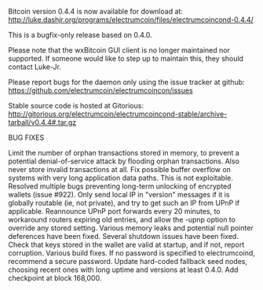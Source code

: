 Bitcoin version 0.4.4 is now available for download at:
http://luke.dashjr.org/programs/electrumcoin/files/electrumcoincond-0.4.4/

This is a bugfix-only release based on 0.4.0.

Please note that the wxBitcoin GUI client is no longer maintained nor supported. If someone would like to step up to maintain this, they should contact Luke-Jr.

Please report bugs for the daemon only using the issue tracker at github:
https://github.com/electrumcoin/electrumcoincon/issues

Stable source code is hosted at Gitorious:
http://gitorious.org/electrumcoin/electrumcoincond-stable/archive-tarball/v0.4.4#.tar.gz

BUG FIXES

Limit the number of orphan transactions stored in memory, to prevent a potential denial-of-service attack by flooding orphan transactions. Also never store invalid transactions at all.
Fix possible buffer overflow on systems with very long application data paths. This is not exploitable.
Resolved multiple bugs preventing long-term unlocking of encrypted wallets (issue #922).
Only send local IP in "version" messages if it is globally routable (ie, not private), and try to get such an IP from UPnP if applicable.
Reannounce UPnP port forwards every 20 minutes, to workaround routers expiring old entries, and allow the -upnp option to override any stored setting.
Various memory leaks and potential null pointer deferences have been
fixed.
Several shutdown issues have been fixed.
Check that keys stored in the wallet are valid at startup, and if not,
report corruption.
Various build fixes.
If no password is specified to electrumcoind, recommend a secure password.
Update hard-coded fallback seed nodes, choosing recent ones with long uptime and versions at least 0.4.0.
Add checkpoint at block 168,000.

